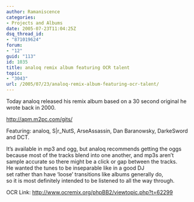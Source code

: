 ```yaml
---
author: Ramaniscence
categories:
- Projects and Albums
date: 2005-07-23T11:04:25Z
dsq_thread_id:
- "871019624"
forum:
- "12"
guid: "113"
id: 1035
title: analoq remix album featuring OCR talent
topic:
- "3043"
url: /2005/07/23/analoq-remix-album-featuring-ocr-talent/
---
```


Today analoq released his remix album based on a 30 second original he wrote back in 2000.

<a href="http://apm.m2pc.com/gits/" target="_blank">http://apm.m2pc.com/gits/</a>

<span class="postbody">Featuring: analoq, S|r_NutS, ArseAssassin, Dan Baranowsky, DarkeSword and DCT. </span>
  
It&#8217;s available in mp3 and ogg, but analoq recommends getting the oggs   
because most of the tracks blend into one another, and mp3s aren&#8217;t   
sample accurate so there might be a click or gap between the tracks.   
He wanted the tunes to be inseparable like in a good DJ   
set rather than have &#8216;loose&#8217; transitions like albums generally do,   
so it is most definitely intended to be listened to all the way through. 

OCR Link: <a href="http://www.ocremix.org/phpBB2/viewtopic.php?t=62299" target="_blank">http://www.ocremix.org/phpBB2/viewtopic.php?t=62299</a>